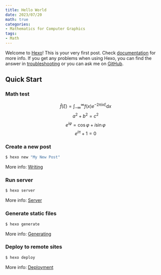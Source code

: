 ```yaml
---
title: Hello World
date: 2023/07/20
math: true
categories:
- Mathematics for Computer Graphics
tags:
- Math
---
```



Welcome to [Hexo](https://hexo.io/)! This is your very first post. Check [documentation](https://hexo.io/docs/) for more info. If you get any problems when using Hexo, you can find the answer in [troubleshooting](https://hexo.io/docs/troubleshooting.html) or you can ask me on [GitHub](https://github.com/hexojs/hexo/issues).

## Quick Start

### Math test
$$
\hat{f}\left( \xi \right) =\int_{-\infty}^{\infty}{f\left( x \right) e^{-2\pi ix\xi}\mathrm{d}x}
$$
$$
a^2+b^2=c^2
$$
$$
e^{i\varphi}=\cos \varphi +i\sin \varphi 
$$
$$
e^{i\pi}+1=0
$$


### Create a new post

``` bash
$ hexo new "My New Post"
```

More info: [Writing](https://hexo.io/docs/writing.html)

### Run server

``` bash
$ hexo server
```

More info: [Server](https://hexo.io/docs/server.html)

### Generate static files

``` bash
$ hexo generate
```

More info: [Generating](https://hexo.io/docs/generating.html)

### Deploy to remote sites

``` bash
$ hexo deploy
```

More info: [Deployment](https://hexo.io/docs/one-command-deployment.html)
